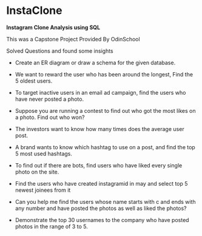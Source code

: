 # InstaClone
**Instagram Clone Analysis using SQL**

This was a Capstone Project Provided By OdinSchool

Solved Questions and found some insights 

- Create an ER diagram or draw a schema for the given database.

- We want to reward the user who has been around the longest, Find the 5 oldest users.

- To target inactive users in an email ad campaign, find the users who have never posted a photo.

- Suppose you are running a contest to find out who got the most likes on a photo. Find out who won?

- The investors want to know how many times does the average user post.

- A brand wants to know which hashtag to use on a post, and find the top 5 most used hashtags.

- To find out if there are bots, find users who have liked every single photo on the site.

- Find the users who have created instagramid in may and select top 5 newest joinees from it

- Can you help me find the users whose name starts with c and ends with any number and have posted the photos as well as liked the photos?

- Demonstrate the top 30 usernames to the company who have posted photos in the range of 3 to 5.
